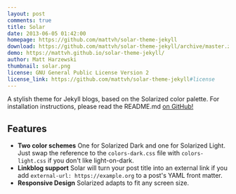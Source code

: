 ```yaml
---
layout: post
comments: true
title: Solar
date: 2013-06-05 01:42:00
homepage: https://github.com/mattvh/solar-theme-jekyll
download: https://github.com/mattvh/solar-theme-jekyll/archive/master.zip
demo: https://mattvh.github.io/solar-theme-jekyll/
author: Matt Harzewski
thumbnail: solar.png
license: GNU General Public License Version 2
license_link: https://github.com/mattvh/solar-theme-jekyll#license
---
```


A stylish theme for Jekyll blogs, based on the Solarized color palette.
For installation instructions, please read the README.md [on
GitHub!](https://github.com/mattvh/solar-theme-jekyll)

## Features

* **Two color schemes** One for Solarized Dark and one for Solarized Light. Just swap the reference to the `colors-dark.css` file with `colors-light.css` if you don't like light-on-dark.
* **Linkblog support** Solar will turn your post title into an external link if you add `external-url: https://example.org` to a post's YAML front matter.
* **Responsive Design** Solarized adapts to fit any screen size.
